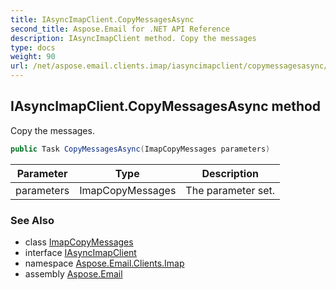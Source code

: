```yaml
---
title: IAsyncImapClient.CopyMessagesAsync
second_title: Aspose.Email for .NET API Reference
description: IAsyncImapClient method. Copy the messages
type: docs
weight: 90
url: /net/aspose.email.clients.imap/iasyncimapclient/copymessagesasync/
---
```

## IAsyncImapClient.CopyMessagesAsync method

Copy the messages.

```csharp
public Task CopyMessagesAsync(ImapCopyMessages parameters)
```

| Parameter | Type | Description |
| --- | --- | --- |
| parameters | ImapCopyMessages | The parameter set. |

### See Also

* class [ImapCopyMessages](../../../aspose.email.clients.imap.models/imapcopymessages/)
* interface [IAsyncImapClient](../)
* namespace [Aspose.Email.Clients.Imap](../../iasyncimapclient/)
* assembly [Aspose.Email](../../../)


